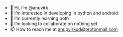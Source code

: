 - 👋 Hi, I’m @anuvirk
- 👀 I’m interested in developing in python and android
- 🌱 I’m currently learning both
- 💞️ I’m looking to collaborate on nothing yet
- 📫 How to reach me at anupvirkud@protonmail.com

<!---
anuvirk/anuvirk is a ✨ special ✨ repository because its `README.md` (this file) appears on your GitHub profile.
You can click the Preview link to take a look at your changes.
--->
